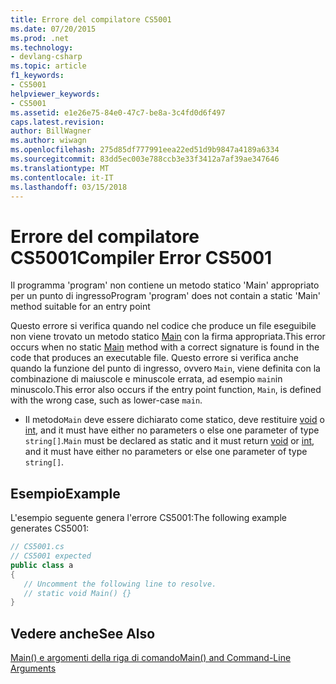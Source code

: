 ```yaml
---
title: Errore del compilatore CS5001
ms.date: 07/20/2015
ms.prod: .net
ms.technology:
- devlang-csharp
ms.topic: article
f1_keywords:
- CS5001
helpviewer_keywords:
- CS5001
ms.assetid: e1e26e75-84e0-47c7-be8a-3c4fd0d6f497
caps.latest.revision: 
author: BillWagner
ms.author: wiwagn
ms.openlocfilehash: 275d85df777991eea22ed51d9b9847a4189a6334
ms.sourcegitcommit: 83dd5ec003e788ccb3e33f3412a7af39ae347646
ms.translationtype: MT
ms.contentlocale: it-IT
ms.lasthandoff: 03/15/2018
---
```

# <a name="compiler-error-cs5001"></a><span data-ttu-id="20a4d-102">Errore del compilatore CS5001</span><span class="sxs-lookup"><span data-stu-id="20a4d-102">Compiler Error CS5001</span></span>
<span data-ttu-id="20a4d-103">Il programma 'program' non contiene un metodo statico 'Main' appropriato per un punto di ingresso</span><span class="sxs-lookup"><span data-stu-id="20a4d-103">Program 'program' does not contain a static 'Main' method suitable for an entry point</span></span>  
  
 <span data-ttu-id="20a4d-104">Questo errore si verifica quando nel codice che produce un file eseguibile non viene trovato un metodo statico [Main](../../csharp/programming-guide/main-and-command-args/index.md) con la firma appropriata.</span><span class="sxs-lookup"><span data-stu-id="20a4d-104">This error occurs when no static [Main](../../csharp/programming-guide/main-and-command-args/index.md) method with a correct signature is found in the code that produces an executable file.</span></span> <span data-ttu-id="20a4d-105">Questo errore si verifica anche quando la funzione del punto di ingresso, ovvero `Main`, viene definita con la combinazione di maiuscole e minuscole errata, ad esempio `main`in minuscolo.</span><span class="sxs-lookup"><span data-stu-id="20a4d-105">This error also occurs if the entry point function, `Main`, is defined with the wrong case, such as lower-case `main`.</span></span>  
  
-   <span data-ttu-id="20a4d-106">Il metodo`Main` deve essere dichiarato come statico, deve restituire [void](../../csharp/language-reference/keywords/void.md) o [int](../../csharp/language-reference/keywords/int.md), and it must have either no parameters o else one parameter of type `string[]`.</span><span class="sxs-lookup"><span data-stu-id="20a4d-106">`Main` must be declared as static and it must return [void](../../csharp/language-reference/keywords/void.md) or [int](../../csharp/language-reference/keywords/int.md), and it must have either no parameters or else one parameter of type `string[]`.</span></span>  
  
## <a name="example"></a><span data-ttu-id="20a4d-107">Esempio</span><span class="sxs-lookup"><span data-stu-id="20a4d-107">Example</span></span>  
 <span data-ttu-id="20a4d-108">L'esempio seguente genera l'errore CS5001:</span><span class="sxs-lookup"><span data-stu-id="20a4d-108">The following example generates CS5001:</span></span>  
  
```csharp  
// CS5001.cs  
// CS5001 expected  
public class a  
{  
   // Uncomment the following line to resolve.  
   // static void Main() {}  
}  
```  
  
## <a name="see-also"></a><span data-ttu-id="20a4d-109">Vedere anche</span><span class="sxs-lookup"><span data-stu-id="20a4d-109">See Also</span></span>  
 [<span data-ttu-id="20a4d-110">Main() e argomenti della riga di comando</span><span class="sxs-lookup"><span data-stu-id="20a4d-110">Main() and Command-Line Arguments</span></span>](../../csharp/programming-guide/main-and-command-args/index.md)
